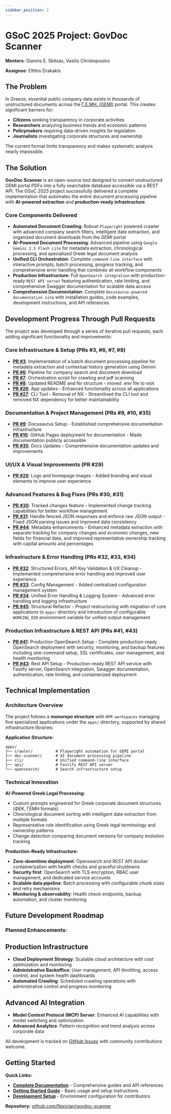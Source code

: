 ```yaml
---
sidebar_position: 1
---
```


# GSoC 2025 Project: GovDoc Scanner

**Mentors**: Giannis E. Skitsas, Vasilis Christopoulos

**Assignee**: Eftihis Drakakis

## The Problem

In Greece, essential public company data exists in thousands of unstructured documents across the [Γ.Ε.ΜΗ. (GEMI)](https://publicity.businessportal.gr) portal. This creates significant barriers for:

- **Citizens** seeking transparency in corporate activities
- **Researchers** analyzing business trends and economic patterns
- **Policymakers** requiring data-driven insights for legislation
- **Journalists** investigating corporate structures and ownership

The current format limits transparency and makes systematic analysis nearly impossible.

## The Solution

**GovDoc Scanner** is an open-source tool designed to convert unstructured GEMI portal PDFs into a fully searchable database accessible via a REST API. The GSoC 2025 project successfully delivered a complete implementation that automates the entire document processing pipeline with **AI-powered extraction** and **production-ready infrastructure**.

### Core Components Delivered

- **Automated Document Crawling**: Robust `Playwright` powered crawler with advanced company search filters, intelligent date extraction, and organized document downloads from the GEMI portal
- **AI-Powered Document Processing**: Advanced pipeline using `Google Gemini 2.5 Flash Lite` for metadata extraction, chronological processing, and specialized Greek legal document analysis
- **Unified CLI Orchestration**: Complete `command-line interface` with interactive prompts, batch processing, progress tracking, and comprehensive error handling that combines all workflow components
- **Production Infrastructure**: Full `OpenSearch integration` with production-ready `REST API server` featuring authentication, rate limiting, and comprehensive Swagger documentation for scalable data access
- **Comprehensive Documentation**: Complete `Docusaurus-powered documentation site` with installation guides, code examples, development instructions, and API references

## Development Progress Through Pull Requests

The project was developed through a series of iterative pull requests, each adding significant functionality and improvements:

### Core Infrastructure & Setup (PRs #3, #6, #7, #8)

- **[PR #3](https://github.com/flexivian/govdoc-scanner/pull/3)**: Implementation of a batch document processing pipeline for metadata extraction and contextual history generation using Gemini
- **[PR #6](https://github.com/flexivian/govdoc-scanner/pull/6)**: Pipeline for company search and document download
- **[PR #7](https://github.com/flexivian/govdoc-scanner/pull/7)**: Orchestration script for crawling and pdf scanning
- **[PR #8](https://github.com/flexivian/govdoc-scanner/pull/8)**: Updated README and Nx structure - moved .env file to root
- **[PR #26](https://github.com/flexivian/govdoc-scanner/pull/26)**: App updates - Enhanced functionality across all applications
- **[PR #27](https://github.com/flexivian/govdoc-scanner/pull/27)**: CLI Tool - Removal of NX - Streamlined the CLI tool and removed NX dependency for better maintainability

### Documentation & Project Management (PRs #9, #10, #35)

- **[PR #9](https://github.com/flexivian/govdoc-scanner/pull/9)**: Docusaurus Setup - Established comprehensive documentation infrastructure
- **[PR #10](https://github.com/flexivian/govdoc-scanner/pull/10)**: GitHub Pages deployment for documentation - Made documentation publicly accessible
- **[PR #35](https://github.com/flexivian/govdoc-scanner/pull/35)**: Docs Updates - Comprehensive documentation updates and improvements

### UI/UX & Visual Improvements (PR #29)

- **[PR #29](https://github.com/flexivian/govdoc-scanner/pull/29)**: Logo and homepage images - Added branding and visual elements to improve user experience

### Advanced Features & Bug Fixes (PRs #30, #31)

- **[PR #30](https://github.com/flexivian/govdoc-scanner/pull/30)**: Tracked changes feature - Implemented change tracking capabilities for better workflow management
- **[PR #31](https://github.com/flexivian/govdoc-scanner/pull/31)**: Handle fenced JSON responses and enforce raw JSON output - Fixed JSON parsing issues and improved data consistency
- **[PR #44](https://github.com/flexivian/govdoc-scanner/pull/44)**: Metadata enhancements - Enhanced metadata extraction with separate tracking for company changes and economic changes, new fields for financial data, and improved representative ownership tracking with capital amounts and percentages

### Infrastructure & Error Handling (PRs #32, #33, #34)

- **[PR #32](https://github.com/flexivian/govdoc-scanner/pull/32)**: Structured Errors, API Key Validation & UX Cleanup - Implemented comprehensive error handling and improved user experience
- **[PR #33](https://github.com/flexivian/govdoc-scanner/pull/33)**: Config Management - Added centralized configuration management system
- **[PR #34](https://github.com/flexivian/govdoc-scanner/pull/34)**: Unified Error Handling & Logging System - Advanced error handling and logging infrastructure
- **[PR #45](https://github.com/flexivian/govdoc-scanner/pull/45)**: Structural Refactor - Project restructuring with migration of core applications to `apps/` directory and introduction of configurable `WORKING_DIR` environment variable for unified output management

### Production Infrastructure & REST API (PRs #41, #43)

- **[PR #41](https://github.com/flexivian/govdoc-scanner/pull/41)**: Production OpenSearch Setup - Complete production-ready OpenSearch deployment with security, monitoring, and backup features including one-command setup, SSL certificates, user management, and health monitoring
- **[PR #43](https://github.com/flexivian/govdoc-scanner/pull/43)**: Rest API Setup - Production-ready REST API service with Fastify server, OpenSearch integration, Swagger documentation, authentication, rate limiting, and containerized deployment

## Technical Implementation

### Architecture Overview

The project follows a **monorepo structure** with `NPM workspaces` managing five specialized applications under the `apps/` directory, supported by shared infrastructure libraries:

**Application Structure:**

```
apps/
├── crawler/          # Playwright automation for GEMI portal
├── doc-scanner/      # AI document processing pipeline
├── cli/              # Unified command-line interface
├── api/              # Fastify REST API server
└── opensearch/       # Search infrastructure setup
```

### Technical Innovation

**AI-Powered Greek Legal Processing:**

- Custom prompts engineered for Greek corporate document structures (ΦΕΚ, ΓΕΜΗ formats)
- Chronological document sorting with intelligent date extraction from multiple formats
- Representative role identification using Greek legal terminology and ownership patterns
- Change detection comparing document versions for company evolution tracking

**Production-Ready Infrastructure:**

- **Zero-downtime deployment**: Opensearch and REST API docker containerization with health checks and graceful shutdowns
- **Security first**: OpenSearch with TLS encryption, RBAC user management, and dedicated service accounts
- **Scalable data pipeline**: Batch processing with configurable chunk sizes and retry mechanisms
- **Monitoring & observability**: Health check endpoints, backup automation, and cluster monitoring

## Future Development Roadmap

### Planned Enhancements:

## Production Infrastructure

- **Cloud Deployment Strategy**: Scalable cloud architecture with cost optimization and monitoring
- **Administrative Backoffice**: User management, API throttling, access control, and system health dashboards
- **Automated Crawling**: Scheduled crawling operations with administrative control and progress monitoring

## Advanced AI Integration

- **Model Context Protocol (MCP) Server**: Enhanced AI capabilities with model switching and optimization
- **Advanced Analytics**: Pattern recognition and trend analysis across corporate data

All development is tracked on [GitHub Issues](https://github.com/flexivian/govdoc-scanner/issues) with community contributions welcome.

## Getting Started

**Quick Links:**

- **[Complete Documentation](https://flexivian.github.io/govdoc-scanner/)** - Comprehensive guides and API references
- **[Getting Started Guide](../../installation/Getting%20Started.md)** - Basic usage and setup instructions
- **[Development Setup](../../installation/Development.md)** - Environment configuration for contributors

**Repository:** [github.com/flexivian/govdoc-scanner](https://github.com/flexivian/govdoc-scanner)
